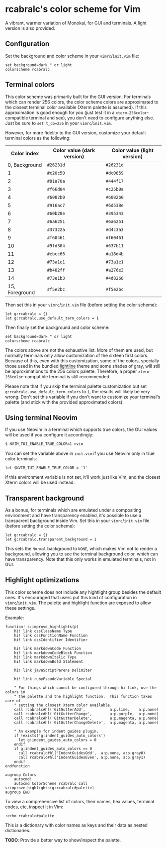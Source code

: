# rcabralc's color scheme for Vim

A vibrant, warmer variation of Monokai, for GUI and terminals.  A light
version is also provided.


## Configuration

Set the background and color scheme in your `vimrc`/`init.vim` file:

```vim
set background=dark " or light
colorscheme rcabralc
```


## Terminal colors

This color scheme was primarily built for the GUI version.  For terminals
which can render 256 colors, the color scheme colors are approximated to the
closest terminal color available (Xterm palette is assumed).  If this
approximation is good enough for you (just test it in a
`xterm-256color`-compatible terminal and see), you don't need to configure
anything else.  Just be sure to `set t_Co=256` in your `vimrc`/`init.vim`.

However, for more fidelity to the GUI version, customize your default terminal
colors as the following:

Color index    | Color value (dark version) | Color value (light version)
-------------- | -------------------------- | ---------------------------
0, Background  | `#26231d`                  | `#26231d`
1              | `#c20c50`                  | `#dc0859`
2              | `#81a70a`                  | `#444f17`
3              | `#f66d04`                  | `#c25b0a`
4              | `#6082b0`                  | `#6082b0`
5              | `#916ac7`                  | `#6d538e`
6              | `#60b28e`                  | `#395343`
7              | `#6a6251`                  | `#6a6251`
8              | `#37322a`                  | `#d4c3a3`
9              | `#f60461`                  | `#f60461`
10             | `#9fd304`                  | `#637b11`
11             | `#ebcc66`                  | `#a18d4b`
12             | `#73a1e1`                  | `#73a1e1`
13             | `#b482ff`                  | `#a276e3`
14             | `#73e1b3`                  | `#4d8268`
15, Foreground | `#f5e2bc`                  | `#f5e2bc`

Then set this in your `vimrc`/`init.vim` file (before setting the color
scheme):

```vim
let g:rcabralc = {}
let g:rcabralc.use_default_term_colors = 1
```

Then finally set the background and color scheme:

```vim
set background=dark " or light
colorscheme rcabralc
```

The colors above are not the exhaustive list.  More of them are used, but
normally terminals only allow customization of the sixteen first colors.
Because of this, even with this customization, some of the colors, specially
those used in the bundled
[lightline](https://github.com/itchyny/lightline.vim) theme and some shades of
gray, will still be approximations to the 256 colors palette.  Therefore, a
proper `xterm-256color`-compatible terminal is still recommended.

Please note that if you skip the terminal palette customization but set
`g:rcabralc.use_default_term_colors` to `1`, the results will likely be very
wrong.  Don't set this variable if you don't want to customize your terminal's
palette (and stick with the provided approximated colors).


## Using terminal Neovim

If you use Neovim in a terminal which supports true colors, the GUI values
will be used if you configure it accordingly:

```bash
$ NVIM_TUI_ENABLE_TRUE_COLOR=1 nvim
```

You can set the variable above in `init.vim` if you use Neovim only in true
color terminals:

```vim
let $NVIM_TUI_ENABLE_TRUE_COLOR = '1'
```

If this environment variable is not set, it'll work just like Vim, and the
closest Xterm colors will be used instead.


## Transparent background

As a bonus, for terminals which are emulated under a compositing environment
and have transparency enabled, it's possible to use a transparent background
inside Vim.  Set this in your `vimrc`/`init.vim` file (before setting the
color scheme):

```vim
let g:rcabralc = {}
let g:rcabralc.transparent_background = 1
```

This sets the `Normal` background to `NONE`, which makes Vim not to render a
background, allowing you to see the terminal background color, which can have
transparency.  Note that this only works in emulated terminals, not in GUI.


## Highlight optimizations

This color scheme does not include any hightlight group besides the default
ones.  It's encouraged that users put this kind of configuration in
`vimrc`/`init.vim`.  The palette and highlight function are exposed to allow
these settings.

Example:

```vim
function! s:improve_highlights(p)
    hi! link cssClassName Type
    hi! link cssFunctionName Function
    hi! link cssIdentifier Identifier

    hi! link markdownCode Function
    hi! link markdownCodeBlock Function
    hi! link markdownItalic Type
    hi! link markdownBold Statement

    hi! link javaScriptParens Delimiter

    hi! link rubyPseudoVariable Special

    " For things which cannot be configured through hi link, use the colors in
    " the palette and the highlight function.  This function takes care of
    " setting the closest Xterm color available.
    call rcabralc#hl('GitGutterAdd',           a:p.lime,    a:p.none)
    call rcabralc#hl('GitGutterChange',        a:p.purple,  a:p.none)
    call rcabralc#hl('GitGutterDelete',        a:p.magenta, a:p.none)
    call rcabralc#hl('GitGutterChangeDelete',  a:p.magenta, a:p.none)

    " An example for indent guides plugin.
    if !exists('g:indent_guides_auto_colors')
      let g:indent_guides_auto_colors = 0
    endif
    if g:indent_guides_auto_colors == 0
      call rcabralc#hl('IndentGuidesOdd',  a:p.none, a:p.gray0)
      call rcabralc#hl('IndentGuidesEven', a:p.none, a:p.gray1)
    endif
endfunction

augroup Colors
    autocmd!
    autocmd ColorScheme rcabralc call s:improve_highlights(g:rcabralc#palette)
augroup END
```

To view a comprehensive list of colors, their names, hex values, terminal
codes, etc, inspect it in Vim:

```vim
:echo rcabralc#palette
```

This is a dictionary with color names as keys and their data as nested
dictionaries.

**TODO**: Provide a better way to show/inspect the palette.
